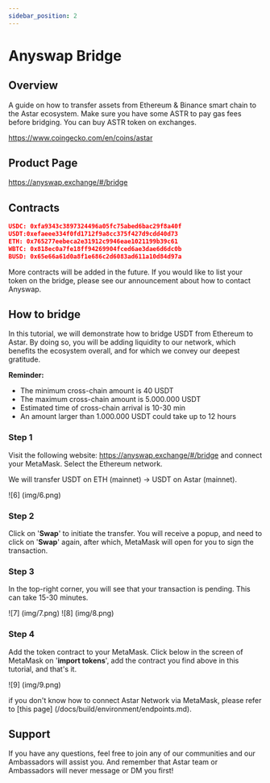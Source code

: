 ```yaml
---
sidebar_position: 2
---
```


# Anyswap Bridge

## Overview

A guide on how to transfer assets from Ethereum & Binance smart chain to the Astar ecosystem. Make sure you have some ASTR to pay gas fees before bridging. You can buy ASTR token on exchanges.


<https://www.coingecko.com/en/coins/astar>

## Product Page

<https://anyswap.exchange/#/bridge>


## Contracts

```json
USDC: 0xfa9343c3897324496a05fc75abed6bac29f8a40f
USDT:0xefaeee334f0fd1712f9a8cc375f427d9cdd40d73
ETH: 0x765277eebeca2e31912c9946eae1021199b39c61
WBTC: 0x818ec0a7fe18ff94269904fced6ae3dae6d6dc0b
BUSD: 0x65e66a61d0a8f1e686c2d6083ad611a10d84d97a
```

More contracts will be added in the future. If you would like to list your token on the bridge, please see our announcement about how to contact Anyswap.

## How to bridge

In this tutorial, we will demonstrate how to bridge USDT from Ethereum to Astar. By doing so, you will be adding liquidity to our network, which benefits the ecosystem overall, and for which we convey our deepest gratitude.

**Reminder:**

- The minimum cross-chain amount is 40 USDT
- The maximum cross-chain amount is 5.000.000 USDT
- Estimated time of cross-chain arrival is 10-30 min
- An amount larger than 1.000.000 USDT could take up to 12 hours

### Step 1

Visit the following website: <https://anyswap.exchange/#/bridge> and connect your MetaMask. Select the Ethereum network.

We will transfer USDT on ETH (mainnet) -> USDT on Astar (mainnet).

![6] (img/6.png)

### Step 2

Click on '**Swap**' to initiate the transfer. You will receive a popup, and need to click on '**Swap**' again, after which, MetaMask will open for you to sign the transaction.

### Step 3

In the top-right corner, you will see that your transaction is pending. This can take 15-30 minutes.

![7] (img/7.png)
![8] (img/8.png)

### Step 4

Add the token contract to your MetaMask. Click below in the screen of MetaMask on '**import tokens**', add the contract you find above in this tutorial, and that's it.

![9] (img/9.png)

if you don't know how to connect Astar Network via MetaMask, please refer to [this page] (/docs/build/environment/endpoints.md).

## Support

If you have any questions, feel free to join any of our communities and our Ambassadors will assist you. And remember that Astar team or Ambassadors will never message or DM you first! 
